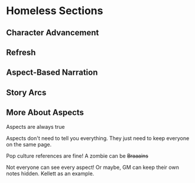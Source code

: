 ---
---
# Homeless Sections

## Character Advancement

## Refresh

## Aspect-Based Narration

## Story Arcs

## More About Aspects

Aspects are always true

Aspects don't need to tell you everything. They just need to keep everyone on the same page.

Pop culture references are fine! A zombie can be ~~Braaains~~

Not everyone can see every aspect! Or maybe, GM can keep their own notes hidden. Kellett as an example.
